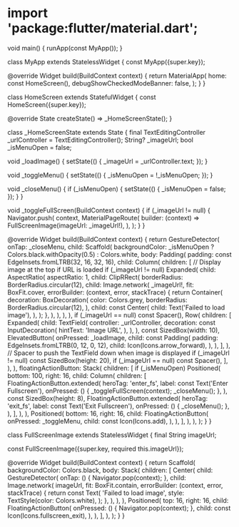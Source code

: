 # import 'package:flutter/material.dart';

void main() {
  runApp(const MyApp());
}

class MyApp extends StatelessWidget {
  const MyApp({super.key});

  @override
  Widget build(BuildContext context) {
    return MaterialApp(
      home: const HomeScreen(),
      debugShowCheckedModeBanner: false,
    );
  }
}

class HomeScreen extends StatefulWidget {
  const HomeScreen({super.key});

  @override
  State<HomeScreen> createState() => _HomeScreenState();
}

class _HomeScreenState extends State<HomeScreen> {
  final TextEditingController _urlController = TextEditingController();
  String? _imageUrl;
  bool _isMenuOpen = false;

  void _loadImage() {
    setState(() {
      _imageUrl = _urlController.text;
    });
  }

  void _toggleMenu() {
    setState(() {
      _isMenuOpen = !_isMenuOpen;
    });
  }

  void _closeMenu() {
    if (_isMenuOpen) {
      setState(() {
        _isMenuOpen = false;
      });
    }
  }

  void _toggleFullScreen(BuildContext context) {
    if (_imageUrl != null) {
      Navigator.push(
        context,
        MaterialPageRoute(
          builder: (context) => FullScreenImage(imageUrl: _imageUrl!),
        ),
      );
    }
  }

  @override
  Widget build(BuildContext context) {
    return GestureDetector(
      onTap: _closeMenu,
      child: Scaffold(
        backgroundColor: _isMenuOpen ? Colors.black.withOpacity(0.5) : Colors.white,
        body: Padding(
          padding: const EdgeInsets.fromLTRB(32, 16, 32, 16),
          child: Column(
            children: [
              // Display image at the top if URL is loaded
              if (_imageUrl != null)
                Expanded(
                  child: AspectRatio(
                    aspectRatio: 1,
                    child: ClipRRect(
                      borderRadius: BorderRadius.circular(12),
                      child: Image.network(
                        _imageUrl!,
                        fit: BoxFit.cover,
                        errorBuilder: (context, error, stackTrace) {
                          return Container(
                            decoration: BoxDecoration(
                              color: Colors.grey,
                              borderRadius: BorderRadius.circular(12),
                            ),
                            child: const Center(
                              child: Text('Failed to load image'),
                            ),
                          );
                        },
                      ),
                    ),
                  ),
                ),
              if (_imageUrl == null) const Spacer(),
              Row(
                children: [
                  Expanded(
                    child: TextField(
                      controller: _urlController,
                      decoration: const InputDecoration(
                        hintText: 'Image URL',
                      ),
                    ),
                  ),
                  const SizedBox(width: 10),
                  ElevatedButton(
                    onPressed: _loadImage,
                    child: const Padding(
                      padding: EdgeInsets.fromLTRB(0, 12, 0, 12),
                      child: Icon(Icons.arrow_forward),
                    ),
                  ),
                ],
              ),
              // Spacer to push the TextField down when image is displayed
              if (_imageUrl != null) const SizedBox(height: 20),
              if (_imageUrl == null) const Spacer(),
            ],
          ),
        ),
        floatingActionButton: Stack(
          children: [
            if (_isMenuOpen)
              Positioned(
                bottom: 100, 
                right: 16,
                child: Column(
                  children: [
                    FloatingActionButton.extended(
                      heroTag: 'enter_fs',
                      label: const Text('Enter Fullscreen'),
                      onPressed: () {
                        _toggleFullScreen(context);
                        _closeMenu();
                      },
                    ),
                    const SizedBox(height: 8),
                    FloatingActionButton.extended(
                      heroTag: 'exit_fs',
                      label: const Text('Exit Fullscreen'),
                      onPressed: () {
                        _closeMenu();
                      },
                    ),
                  ],
                ),
              ),
            Positioned(
              bottom: 16,
              right: 16,
              child: FloatingActionButton(
                onPressed: _toggleMenu,
                child: const Icon(Icons.add),
              ),
            ),
          ],
        ),
      ),
    );
  }
}

class FullScreenImage extends StatelessWidget {
  final String imageUrl;

  const FullScreenImage({super.key, required this.imageUrl});

  @override
  Widget build(BuildContext context) {
    return Scaffold(
      backgroundColor: Colors.black,
      body: Stack(
        children: [
          Center(
            child: GestureDetector(
              onTap: () {
                Navigator.pop(context);
              },
              child: Image.network(
                imageUrl,
                fit: BoxFit.contain,
                errorBuilder: (context, error, stackTrace) {
                  return const Text(
                    'Failed to load image',
                    style: TextStyle(color: Colors.white),
                  );
                },
              ),
            ),
          ),
          Positioned(
            top: 16,
            right: 16,
            child: FloatingActionButton(
              onPressed: () {
                Navigator.pop(context);
              },
              child: const Icon(Icons.fullscreen_exit),
            ),
          ),
        ],
      ),
    );
  }
}
